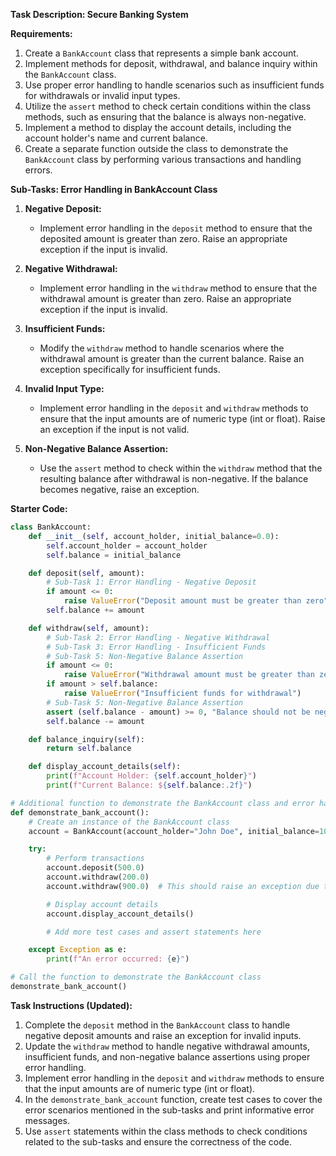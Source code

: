 **Task Description: Secure Banking System**

**Requirements:**
1. Create a `BankAccount` class that represents a simple bank account.
2. Implement methods for deposit, withdrawal, and balance inquiry within the `BankAccount` class.
3. Use proper error handling to handle scenarios such as insufficient funds for withdrawals or invalid input types.
4. Utilize the `assert` method to check certain conditions within the class methods, such as ensuring that the balance is always non-negative.
5. Implement a method to display the account details, including the account holder's name and current balance.
6. Create a separate function outside the class to demonstrate the `BankAccount` class by performing various transactions and handling errors.

**Sub-Tasks: Error Handling in BankAccount Class**

1. **Negative Deposit:**
    - Implement error handling in the `deposit` method to ensure that the deposited amount is greater than zero. Raise an appropriate exception if the input is invalid.

2. **Negative Withdrawal:**
    - Implement error handling in the `withdraw` method to ensure that the withdrawal amount is greater than zero. Raise an appropriate exception if the input is invalid.

3. **Insufficient Funds:**
    - Modify the `withdraw` method to handle scenarios where the withdrawal amount is greater than the current balance. Raise an exception specifically for insufficient funds.

4. **Invalid Input Type:**
    - Implement error handling in the `deposit` and `withdraw` methods to ensure that the input amounts are of numeric type (int or float). Raise an exception if the input is not valid.

5. **Non-Negative Balance Assertion:**
    - Use the `assert` method to check within the `withdraw` method that the resulting balance after withdrawal is non-negative. If the balance becomes negative, raise an exception.

**Starter Code:**

```python
class BankAccount:
    def __init__(self, account_holder, initial_balance=0.0):
        self.account_holder = account_holder
        self.balance = initial_balance

    def deposit(self, amount):
        # Sub-Task 1: Error Handling - Negative Deposit
        if amount <= 0:
            raise ValueError("Deposit amount must be greater than zero")
        self.balance += amount

    def withdraw(self, amount):
        # Sub-Task 2: Error Handling - Negative Withdrawal
        # Sub-Task 3: Error Handling - Insufficient Funds
        # Sub-Task 5: Non-Negative Balance Assertion
        if amount <= 0:
            raise ValueError("Withdrawal amount must be greater than zero")
        if amount > self.balance:
            raise ValueError("Insufficient funds for withdrawal")
        # Sub-Task 5: Non-Negative Balance Assertion
        assert (self.balance - amount) >= 0, "Balance should not be negative after withdrawal"
        self.balance -= amount

    def balance_inquiry(self):
        return self.balance

    def display_account_details(self):
        print(f"Account Holder: {self.account_holder}")
        print(f"Current Balance: ${self.balance:.2f}")

# Additional function to demonstrate the BankAccount class and error handling
def demonstrate_bank_account():
    # Create an instance of the BankAccount class
    account = BankAccount(account_holder="John Doe", initial_balance=1000.0)

    try:
        # Perform transactions
        account.deposit(500.0)
        account.withdraw(200.0)
        account.withdraw(900.0)  # This should raise an exception due to insufficient funds

        # Display account details
        account.display_account_details()

        # Add more test cases and assert statements here

    except Exception as e:
        print(f"An error occurred: {e}")

# Call the function to demonstrate the BankAccount class
demonstrate_bank_account()
```

**Task Instructions (Updated):**

1. Complete the `deposit` method in the `BankAccount` class to handle negative deposit amounts and raise an exception for invalid inputs.
2. Update the `withdraw` method to handle negative withdrawal amounts, insufficient funds, and non-negative balance assertions using proper error handling.
3. Implement error handling in the `deposit` and `withdraw` methods to ensure that the input amounts are of numeric type (int or float).
4. In the `demonstrate_bank_account` function, create test cases to cover the error scenarios mentioned in the sub-tasks and print informative error messages.
5. Use `assert` statements within the class methods to check conditions related to the sub-tasks and ensure the correctness of the code.
